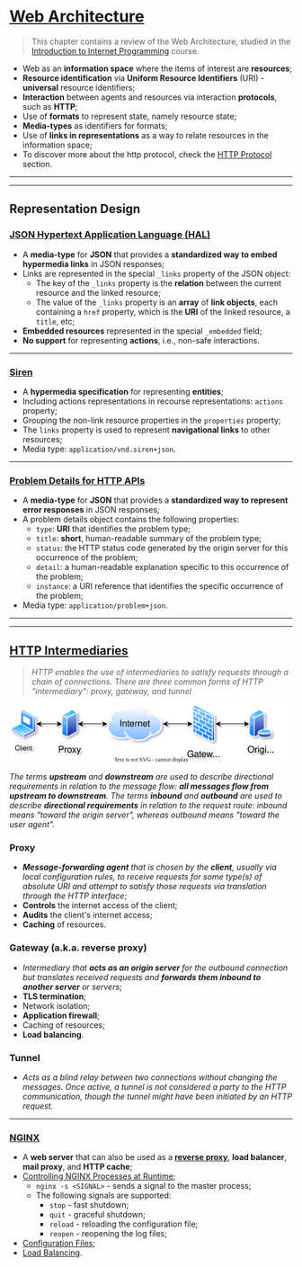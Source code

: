 # [Web Architecture](https://www.w3.org/TR/webarch/)

> This chapter contains a review of the Web Architecture, studied in the [Introduction to Internet Programming](../../3rd-semester/ipw/) course.

* Web as an **information space** where the items of interest are **resources**;
* **Resource identification** via **Uniform Resource Identifiers** (URI) - **universal** resource identifiers;
* **Interaction** between agents and resources via interaction **protocols**, such as **HTTP**;
* Use of **formats** to represent state, namely resource state;
* **Media-types** as identifiers for formats;
* Use of **links in representations** as a way to relate resources in the information space;
* To discover more about the http protocol, check the [HTTP Protocol](../../3rd-semester/ipw/1-http.md) section.

---
---

## Representation Design

### [JSON Hypertext Application Language (HAL)](https://datatracker.ietf.org/doc/html/draft-kelly-json-hal)

* A **media-type** for **JSON** that provides a **standardized way to embed hypermedia links** in JSON responses;
* Links are represented in the special `_links` property of the JSON object:
  * The key of the `_links` property is the **relation** between the current resource and the linked resource;
  * The value of the `_links` property is an **array** of **link objects**, each containing a `href` property, which is the **URI** of the linked resource, a `title`, etc;
* **Embedded resources** represented in the special `_embedded` field;
* **No support** for representing **actions**, i.e., non-safe interactions.

---

### [Siren](https://github.com/kevinswiber/siren)

* A **hypermedia specification** for representing **entities**;
* Including actions representations in recourse representations: `actions` property;
* Grouping the non-link resource properties in the `properties` property;
* The `links` property is used to represent **navigational links** to other resources;
* Media type: `application/vnd.siren+json`.

---

### [Problem Details for HTTP APIs](https://www.rfc-editor.org/rfc/rfc7807)

* A **media-type** for **JSON** that provides a **standardized way to represent error responses** in JSON responses;
* A problem details object contains the following properties:
  * `type`: **URI** that identifies the problem type;
  * `title`: **short**, human-readable summary of the problem type;
  * `status`: the HTTP status code generated by the origin server for this occurrence of the problem;
  * `detail`: a human-readable explanation specific to this occurrence of the problem;
  * `instance`: a URI reference that identifies the specific occurrence of the problem;
* Media type: `application/problem+json`.

---
---

## [HTTP Intermediaries](https://www.rfc-editor.org/rfc/rfc9110#name-intermediaries)

> _HTTP enables the use of intermediaries to satisfy requests through a chain of connections. There are three common forms of HTTP "intermediary": proxy, gateway, and tunnel_

<p align="center">
    <img src="./docs/daw-diagrams-HTTPIntermediaries.svg" alt="HTTPIntermediaries" align="center"/>
</p>

_The terms **upstream** and **downstream** are used to describe directional requirements in relation to the message flow: **all messages flow from upstream to downstream**. The terms **inbound** and **outbound** are used to describe **directional requirements** in relation to the request route: inbound means "toward the origin server", whereas outbound means "toward the user agent"._

### Proxy

* _**Message-forwarding agent** that is chosen by the **client**, usually via local configuration rules, to receive requests for some type(s) of absolute URI and attempt to satisfy those requests via translation through the HTTP interface_;
* **Controls** the internet access of the client;
* **Audits** the client's internet access;
* **Caching** of resources.

### Gateway (a.k.a. **reverse  proxy**)

* _Intermediary that **acts as an origin server** for the outbound connection but translates received requests and **forwards them inbound to another server** or servers_;
* **TLS termination**;
* Network isolation;
* **Application firewall**;
* Caching of resources;
* **Load balancing**.

### Tunnel

* _Acts as a blind relay between two connections without changing the messages. Once active, a tunnel is not considered a party to the HTTP communication, though the tunnel might have been initiated by an HTTP request._

---

### [NGINX](https://www.nginx.com/)

* A **web server** that can also be used as a [**reverse proxy**](https://docs.nginx.com/nginx/admin-guide/web-server/reverse-proxy/), **load balancer**, **mail proxy**, and **HTTP cache**;
* [Controlling NGINX Processes at Runtime](https://docs.nginx.com/nginx/admin-guide/basic-functionality/runtime-control/);
  * `nginx -s <SIGNAL>` - sends a signal to the master process;
  * The following signals are supported:
    * `stop` - fast shutdown;
    * `quit` - graceful shutdown;
    * `reload` - reloading the configuration file;
    * `reopen` - reopening the log files;
* [Configuration Files](https://docs.nginx.com/nginx/admin-guide/basic-functionality/managing-configuration-files/);
* [Load Balancing](https://docs.nginx.com/nginx/admin-guide/load-balancer/http-load-balancer/).